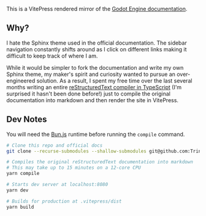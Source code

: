 This is a VitePress rendered mirror of the [Godot Engine documentation](https://github.com/godotengine/godot-docs).

## Why?

I hate the Sphinx theme used in the official documentation. The sidebar navigation constantly shifts around as I click on different links making it difficult to keep track of where I am.

While it would be simpler to fork the documentation and write my own Sphinx theme, my maker's spirit and curiosity wanted to pursue an over-engineered solution. As a result, I spent my free time over the last several months writing an entire [reStructuredText compiler in TypeScript](https://github.com/trinovantes/rst-compiler) (I'm surprised it hasn't been done before!) just to compile the original documentation into markdown and then render the site in VitePress.

## Dev Notes

You will need the [Bun.js](https://bun.sh/) runtime before running the `compile` command.

```sh
# Clone this repo and official docs
git clone --recurse-submodules --shallow-submodules git@github.com:Trinovantes/godot-docs.git

# Compiles the original reStructuredText documentation into markdown
# This may take up to 15 minutes on a 12-core CPU
yarn compile

# Starts dev server at localhost:8080
yarn dev

# Builds for production at .vitepress/dist
yarn build
```
